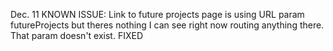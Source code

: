 Dec. 11
KNOWN ISSUE:  Link to future projects page is using URL param futureProjects but theres nothing I can see right now routing anything there. That param doesn't exist.
    FIXED